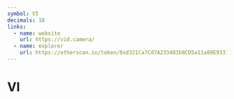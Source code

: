 ```yaml
---
symbol: VI
decimals: 18
links:
  - name: website
    url: https://vid.camera/
  - name: explorer
    url: https://etherscan.io/token/0xd321Ca7Cd7A233483b8CD5a11a89E9337e70Df84
---
```


# VI
